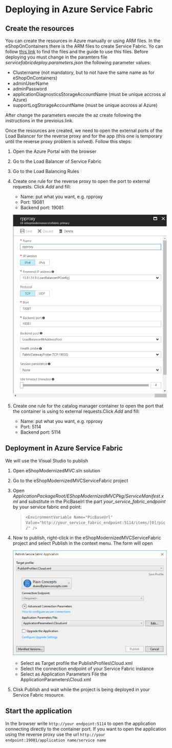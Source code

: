 # Deploying in Azure Service Fabric

## Create the resources
You can create the resources in Azure manually or using ARM files. In the eShopOnContainers there is the ARM files to create Service Fabric. Yo can follow [this link](https://github.com/dotnet-architecture/eShopOnContainers/tree/eShopOnServiceFabric-Win/deploy/az/servicefabric/WindowsContainers) to find the files and the guide to use this files. Before deploying you must change in the paramters file _servicefabricdeploy.parameters.json_ the following parameter values:

* Clustername (not mandatory, but to not have the same name as for eShopOnContainers)
* adminUserName
* adminPassword
* applicationDiagnosticsStorageAccountName (must be unique accross al Azure)
* supportLogStorageAccountName (must be unique accross al Azure)

After change the parameters execute the az create following the instructions in the previoius link.

Once the resources are created, we need to open the external ports of the Load Balancer for the reverse proxy and for the app (this one is temporary until the reverse proxy problem is solved). Follow this steps:
1. Open the Azure Portal with the browser
2. Go to the Load Balancer of Service Fabric
3. Go to the Load Balancing Rules
4. Create one rule for the reverse proxy to open the port to external requests. Click _Add_ and fill:
    * Name: put what you want, e.g. rpproxy
    * Port: 19081
    * Backend port: 19081

    ![Image of reverse proxy firewall rule configuration](./mdimages/rproxyrule.png)

5. Create one rule for the catalog manager container to open the port that the container is using to external requests.Click _Add_ and fill:
    * Name: put what you want, e.g. rpproxy
    * Port: 5114
    * Backend port: 5114


## Deployment in Azure Service Fabric
We will use the Visual Studio to publish 
1. Open eShopModernizedMVC.sln solution
2. Go to the eShopModernizedMVCServiceFabric project
3. Open _ApplicationPackageRoot/EShopModernizedMVCPkg/ServiceManifest.xml_ and substitute in the PicBaseIrl the part _your_service_fabric_endpoint_ by your service fabric end point:

   > ```<EnvironmentVariable Name="PicBaseUrl" Value="http://your_service_fabric_endpoint:5114/items/[0]/pic/" />```

4. Now to publish, right-click in the eShopModernizedMVCServiceFabric project and select Publish in the context menu. The form will open

    ![Image of publish to Service Fabric](./mdimages/publishsf.png)

   * Select as Target profile the PublishProfiles\Cloud.xml
   * Select the connection endpoint of your Service Fabric instance
   * Select as Application Parameters File the ApplicationParameters\Cloud.xml

5. Clisk Publish and wait while the project is being deployed in your Service Fabric resource.

## Start the application

In the browser write ```http://your endpoint:5114``` to open the application connecting directly to the container port.
If you want to open the application using the reverse proxy use the url ```http://your endpoint:19081/application name/service name```